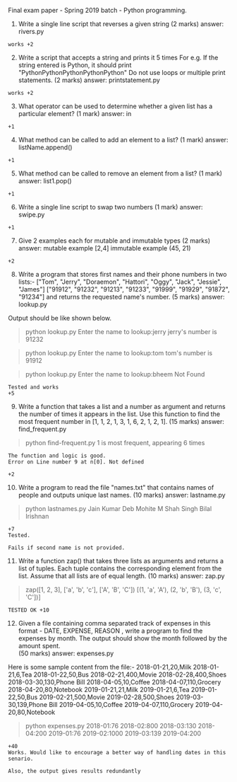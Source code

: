 Final exam paper - Spring 2019 batch - Python programming.

1. Write a single line script that reverses a given string 
 (2 marks)
answer: rivers.py
```
works +2
```


2. Write a script that accepts a string and prints it 5 times
   For e.g. If the string entered is Python, it should print "PythonPythonPythonPythonPython"
   Do not use loops or multiple print statements.
 (2 marks)
answer: printstatement.py  
```
works +2
```


3. What operator can be used to determine whether a given list has a particular element? 
 (1 mark)
answer: in
```
+1
```

4. What method can be called to add an element to a list?
 (1 mark)
answer: listName.append()

```
+1
```

5. What method can be called to remove an element from a list?
 (1 mark)
answer: list1.pop()
```
+1
```


6. Write a single line script to swap two numbers 
 (1 mark)
answer: swipe.py
```
+1
```


7. Give 2 examples each for mutable and immutable types 
 (2 marks)
answer: mutable example [2,4]
immutable example (45, 21)
```
+2
```


8. Write a program that stores first names and their phone numbers in two lists:-
   ["Tom",  "Jerry",  "Doraemon", "Hattori", "Oggy", "Jack", "Jessie", "James"]
   ["91912", "91232", "91213", "91233", "91999", "91929", "91872", "91234"]
   and returns the requested name's number. 
 (5 marks)
answer: lookup.py

 Output should be like shown below.
 > python lookup.py
 Enter the name to lookup:jerry
 jerry's number is 91232

 > python lookup.py
 Enter the name to lookup:tom
 tom's number is 91912

 > python lookup.py
 Enter the name to lookup:bheem
 Not Found

```
Tested and works
+5
```

9. Write a function that takes a list and a number as argument and returns the number of times it appears in the list. Use this function to find the most frequent number in [1, 1, 2, 1, 3, 1, 6, 2, 1, 2, 1]. 
 (15 marks)
answer: find_frequent.py
 > python find-frequent.py 
 1 is most frequent, appearing 6 times
```
The function and logic is good.
Error on Line number 9 at n[0]. Not defined

+2
```



10. Write a program to read the file "names.txt" that contains names of people and outputs unique last names. 
(10 marks)
answer: lastname.py

 > python lastnames.py
 Jain
 Kumar
 Deb
 Mohite
 M
 Shah
 Singh
 Bilal
 Irishnan

```
+7
Tested. 

Fails if second name is not provided.
```

11. Write a function zap() that takes three lists as arguments and returns a list of tuples. 
    Each tuple contains the corresponding element from the list. 
    Assume that all lists are of equal length. 
 (10 marks)
answer: zap.py


 > zap([1, 2, 3], ['a', 'b', 'c'], ['A', 'B', 'C'])
 [(1, 'a', 'A'), (2, 'b', 'B'), (3, 'c', 'C'])]
```
TESTED OK +10
```

12. Given a file containing comma separated track of expenses in this format - DATE, EXPENSE, REASON , write a program to find the expenses by month. The output should show the month followed by the amount spent.  
 (50 marks)
answer: expenses.py

 Here is some sample content from the file:- 
 2018-01-21,20,Milk
 2018-01-21,6,Tea
 2018-01-22,50,Bus
 2018-02-21,400,Movie
 2018-02-28,400,Shoes
 2018-03-30,130,Phone Bill
 2018-04-05,10,Coffee
 2018-04-07,110,Grocery
 2018-04-20,80,Notebook
 2019-01-21,21,Milk
 2019-01-21,6,Tea
 2019-01-22,50,Bus
 2019-02-21,500,Movie
 2019-02-28,500,Shoes
 2019-03-30,139,Phone Bill
 2019-04-05,10,Coffee
 2019-04-07,110,Grocery
 2019-04-20,80,Notebook

 > python expenses.py
 2018-01:76
 2018-02:800
 2018-03:130
 2018-04:200
 2019-01:76
 2019-02:1000
 2019-03:139
 2019-04:200

 ```
 +40
Works. Would like to encourage a better way of handling dates in this senario.

Also, the output gives results redundantly
```


